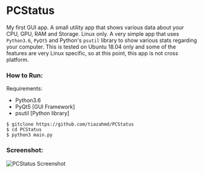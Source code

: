 # PCStatus
My first GUI app. A small utility app that shows various data about your CPU, GPU, RAM and Storage. Linux only.
A very simple app that uses `Python3.6`, `PyQt5` and Python's `psutil` library to show various stats regarding your computer. This is tested on Ubuntu 18.04 only and some of the features are very Linux specific, so at this point, this app is not cross platform. 

### How to Run:
Requirements:
- Python3.6
- PyQt5 [GUI Framework]
- psutil [Python library]
```
$ gitclone https://github.com/tiazahmd/PCStatus
$ cd PCStatus
$ python3 main.py
```
### Screenshot:
![PCStatus Screenshot](https://raw.githubusercontent.com/tiazahmd/PCStatus/master/PCStatus-Screenshot.png)